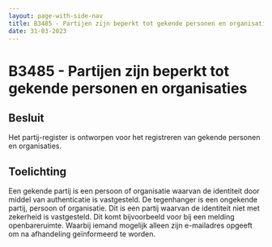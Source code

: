 ```yaml
---
layout: page-with-side-nav
title: B3485 - Partijen zijn beperkt tot gekende personen en organisaties
date: 31-03-2023
---
```


# B3485 - Partijen zijn beperkt tot gekende personen en organisaties

## Besluit 

Het partij-register is ontworpen voor het registreren van gekende personen en organisaties.

## Toelichting

Een gekende partij is een persoon of organisatie waarvan de identiteit door middel van authenticatie is vastgesteld. De tegenhanger is een ongekende partij, persoon of organisatie. Dit is een partij waarvan de identiteit niet met zekerheid is vastgesteld. Dit komt bijvoorbeeld voor bij een melding openbareruimte. Waarbij iemand mogelijk alleen zijn e-mailadres opgeeft om na afhandeling geïnformeerd te worden.